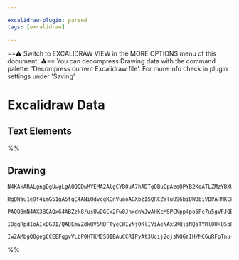 ```yaml
---

excalidraw-plugin: parsed
tags: [excalidraw]

---
```

==⚠  Switch to EXCALIDRAW VIEW in the MORE OPTIONS menu of this document. ⚠== You can decompress Drawing data with the command palette: 'Decompress current Excalidraw file'. For more info check in plugin settings under 'Saving'


# Excalidraw Data
## Text Elements
%%
## Drawing
```compressed-json
N4KAkARALgngDgUwgLgAQQQDwMYEMA2AlgCYBOuA7hADTgQBuCpAzoQPYB2KqATLZMzYBXUtiRoIACyhQ4zZAHoFAc0JRJQgEYA6bGwC2CgF7N6hbEcK4OCtptbErHALRY8RMpWdx8Q1TdIEfARcZgRmBShcZQUebTieGjoghH0EDihmbgBtcDBQMEKIEm4ITTgAEUIARgANAEkANUIAYTYATQqAVUwAdjhGyUwAMyTCyFhEUsDsKI5lYLGizG5n

HgBWau1e9f4imG51gA5tgE4ANiOdvcgKEnVuaoAGXbzISQRCZWluU96biDWBbiVBPAHMKCkNgAawQbXwbFIpQAxNU/tVsIkAZpcNhocooUIOMR4YjSpDrMw4LhAhklpBhoR8PgAMqwRYSQQeekQCFQ2EAdXukm4fDevMhMIQbJgHPQXJKAMJ3w44SyaGqALY1OwagOGqeYPFBOEcHqxHVqGyAF0AcNyGlzdwOEJmQDCMSsKVcE8eYTiarmJaCuNo

PAQQBmN4AX3BCAQxG4ABZzk8/usUwDGCx2Fw0JnxdnWJwAHKcMSPCNpp4po5Pc7u5gVFJQBPcYYEMLY4TEgCiwTSGUtLrd4qEcGIuFbiY1vWqOwjvSO5yTPCTmvFRA40OdrvwAIReLbaA7+DCeWj4FtdFwcDgbKnIJD0A+aVKk9IO72DEICAoACFcXxf0STYBEkQkZFhmgmClggbARFpKB6lbfQ2X5OEwLJSC0TnTE4IQ0gkJQ1JALxE0iVA8DyX

IDgqRpdIoAIxDGJI/QADEmVZdkQV5MDFTyeCWIyNj0KlIViAeNAxSKQjiNQsTYRlOU+O5b85NY1CACVhBVNVHnU4TkNQgB5HU9UeQ1DKIzTUnYzgoHY3B9CZfVUA3WSjLY+yMhZQgjBBHgjU8myRNQgAVLAoAAQSIZQ83QYJhiY6z5NSB9SBioi2AoD5cBnVAR33QSNLC1Je2JaLstykICsBaq4OYbAoWZWpk2XeJXiKJqWvwdpk3WOJeguK4usg

Iw2AMbgQ0gegCCEEFqgvVLbP0HTKMDS0IBAuCCRIPyAt3Ucij2qjsNQGaIH/MC6uRFpTnu+72PYnktIQZRXRpFFewqH6fueiBlpKozFIQMyoFzYc92/OBAjMYRmAAcVIfb/JBIrv3tZyEDez0UfmabxXSXBNGCArIQWgFsCIOBuAphAAQ4bG6dISnxWEKAtxBemgaKOwACsEFmZgWSZuAAFk2GIBAKpJsn207BBwFjOhGWCYNL2jIA==
```
%%